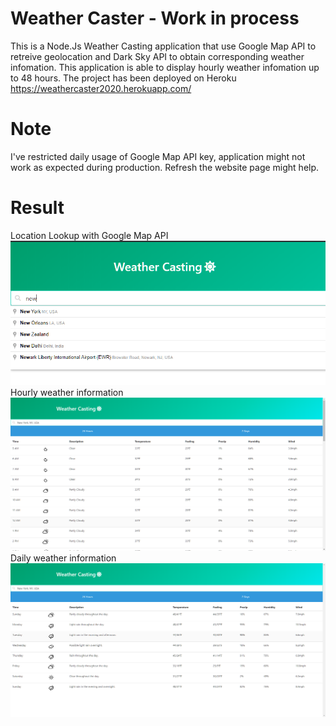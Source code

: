 # Weather Caster -  Work in process
This is a Node.Js Weather Casting application that use Google Map API to retreive geolocation and Dark Sky API to obtain corresponding weather infomation. This application is able to display hourly weather infomation up to 48 hours. The project has been deployed on Heroku https://weathercaster2020.herokuapp.com/

# Note
I've restricted daily usage of Google Map API key, application might not work as expected during production. Refresh the website page might help.

# Result
Location Lookup with Google Map API<img src="/screenshots/google_loc.png"> 
Hourly weather information<img src="/screenshots/hourly.jpg"> 
Daily weather information<img src="/screenshots/daily.jpg">


